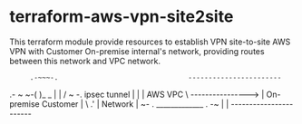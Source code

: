 # terraform-aws-vpn-site2site

This terraform module provide resources to establish VPN site-to-site AWS VPN with Customer On-premise internal's network, providing routes between this network and VPC network. 




         .-~~~-.                                -----------------------    
  .- ~ ~-(       )_ _                           |                     |
 /                     ~ -.     ipsec tunnel    |                     |
|          AWS VPC          \ ----------------> | On-premise Customer |
 \                         .'                   |       Network       |
   ~- . _____________ . -~                      |                     |
                                                -----------------------
